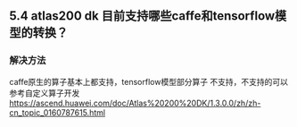 ## 5.4 atlas200 dk 目前支持哪些caffe和tensorflow模型的转换？
### 解决方法
caffe原生的算子基本上都支持，tensorflow模型部分算子 不支持，不支持的可以参考自定义算子开发
https://ascend.huawei.com/doc/Atlas%20200%20DK/1.3.0.0/zh/zh-cn_topic_0160787615.html

